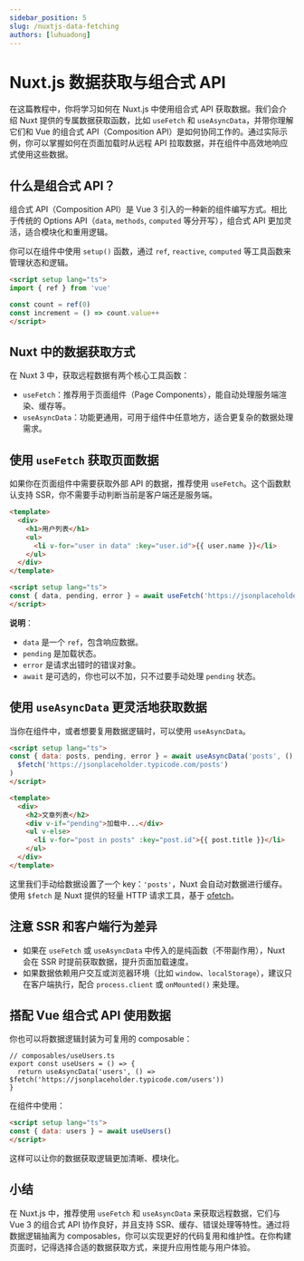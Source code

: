 ```yaml
---
sidebar_position: 5
slug: /nuxtjs-data-fetching
authors: [luhuadong]
---
```


# Nuxt.js 数据获取与组合式 API

在这篇教程中，你将学习如何在 Nuxt.js 中使用组合式 API 获取数据。我们会介绍 Nuxt 提供的专属数据获取函数，比如 `useFetch` 和 `useAsyncData`，并带你理解它们和 Vue 的组合式 API（Composition API）是如何协同工作的。通过实际示例，你可以掌握如何在页面加载时从远程 API 拉取数据，并在组件中高效地响应式使用这些数据。



## 什么是组合式 API？

组合式 API（Composition API）是 Vue 3 引入的一种新的组件编写方式。相比于传统的 Options API（`data`, `methods`, `computed` 等分开写），组合式 API 更加灵活，适合模块化和重用逻辑。

你可以在组件中使用 `setup()` 函数，通过 `ref`, `reactive`, `computed` 等工具函数来管理状态和逻辑。

```html showLineNumbers
<script setup lang="ts">
import { ref } from 'vue'

const count = ref(0)
const increment = () => count.value++
</script>
```



## Nuxt 中的数据获取方式

在 Nuxt 3 中，获取远程数据有两个核心工具函数：

- `useFetch`：推荐用于页面组件（Page Components），能自动处理服务端渲染、缓存等。
- `useAsyncData`：功能更通用，可用于组件中任意地方，适合更复杂的数据处理需求。



## 使用 `useFetch` 获取页面数据

如果你在页面组件中需要获取外部 API 的数据，推荐使用 `useFetch`。这个函数默认支持 SSR，你不需要手动判断当前是客户端还是服务端。

```html showLineNumbers
<template>
  <div>
    <h1>用户列表</h1>
    <ul>
      <li v-for="user in data" :key="user.id">{{ user.name }}</li>
    </ul>
  </div>
</template>

<script setup lang="ts">
const { data, pending, error } = await useFetch('https://jsonplaceholder.typicode.com/users')
</script>
```

**说明**：

- `data` 是一个 `ref`，包含响应数据。
- `pending` 是加载状态。
- `error` 是请求出错时的错误对象。
- `await` 是可选的，你也可以不加，只不过要手动处理 `pending` 状态。



## 使用 `useAsyncData` 更灵活地获取数据

当你在组件中，或者想要复用数据逻辑时，可以使用 `useAsyncData`。

```html showLineNumbers
<script setup lang="ts">
const { data: posts, pending, error } = await useAsyncData('posts', () =>
  $fetch('https://jsonplaceholder.typicode.com/posts')
)
</script>

<template>
  <div>
    <h2>文章列表</h2>
    <div v-if="pending">加载中...</div>
    <ul v-else>
      <li v-for="post in posts" :key="post.id">{{ post.title }}</li>
    </ul>
  </div>
</template>
```

这里我们手动给数据设置了一个 key：`'posts'`，Nuxt 会自动对数据进行缓存。使用 `$fetch` 是 Nuxt 提供的轻量 HTTP 请求工具，基于 [ofetch](https://github.com/unjs/ofetch)。



## 注意 SSR 和客户端行为差异

- 如果在 `useFetch` 或 `useAsyncData` 中传入的是纯函数（不带副作用），Nuxt 会在 SSR 时提前获取数据，提升页面加载速度。
- 如果数据依赖用户交互或浏览器环境（比如 `window`、`localStorage`），建议只在客户端执行，配合 `process.client` 或 `onMounted()` 来处理。



## 搭配 Vue 组合式 API 使用数据

你也可以将数据逻辑封装为可复用的 composable：

```tsx showLineNumbers
// composables/useUsers.ts
export const useUsers = () => {
  return useAsyncData('users', () => $fetch('https://jsonplaceholder.typicode.com/users'))
}
```

在组件中使用：

```html showLineNumbers
<script setup lang="ts">
const { data: users } = await useUsers()
</script>
```

这样可以让你的数据获取逻辑更加清晰、模块化。



## 小结

在 Nuxt.js 中，推荐使用 `useFetch` 和 `useAsyncData` 来获取远程数据，它们与 Vue 3 的组合式 API 协作良好，并且支持 SSR、缓存、错误处理等特性。通过将数据逻辑抽离为 composables，你可以实现更好的代码复用和维护性。在你构建页面时，记得选择合适的数据获取方式，来提升应用性能与用户体验。
